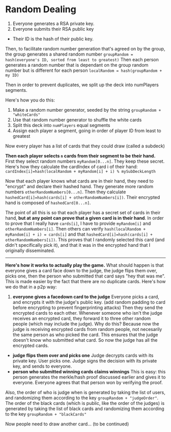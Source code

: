# Random Dealing
1. Everyone generates a RSA private key.
3. Everyone submits their RSA public key
* Their ID is the hash of their public key.

Then, to facilitate random number generation that's agreed on by the group, the group generates a shared random number
`groupRandom = hash(everyone's ID, sorted from least to greatest)`
Then each person generates a random number that is dependant on the group random number but is different for each person
`localRandom = hash(groupRandom + my ID)`


Then in order to prevent duplicates, we split up the deck into numPlayers segments.

Here's how you do this:

1. Make a random number generator, seeded by the string `groupRandom + "whiteCards"`
2. Use that random number generator to shuffle the white cards
3. Split this deck into `numPlayers` equal segments
4. Assign each player a segment, going in order of player ID from least to greatest

Now every player has a list of cards that they could draw (called a subdeck)

**Then each player selects `n` cards from their segment to be their hand.**
First they select random numbers `myRandom[0...n]`. They keep these secret.
Here's how they calculate the cardIndex of card i of their hand: `cardIndex[i]=hash(localRandom + myRandom[i] + i) % mySubDeckLength`

Now that each player knows what cards are in their hand, they need to "encrypt" and declare their hashed hand.
They generate more random numbers `otherRandomNumbers[0...n]`. Then they calculate `hashedCard[i]=hash(cards[i] + otherRandomNumbers[i])`. Their encrypted hand is composed of `hashedCard[0...n]`.


The point of all this is so that each player has a secret set of cards in their hand, **but at any point can prove that a given card is in their hand**.
In order to prove that I really have `cards[i]`, I have to provide `myRandom[i]` and `otherRandomNumbers[i]`. Then others can verify `hash(localRandom + myRandom[i] + i) = cards[i]` and that `hashedCard[i]=hash(cards[i] + otherRandomNumbers[i])`. This proves that I randomly selected this card (and didn't specifically pick it), and that it was in the encrypted hand that I originally disseminated. 



-----

**Here's how it works to actually play the game.** What should happen is that everyone gives a card face down to the judge, the judge flips them over, picks one, then the person who submitted that card says "hey that was me".
	This is made easier by the fact that there are no duplicate cards.
	Here's how we do that in a p2p way:

1. **everyone gives a facedown card to the judge**
		Everyone picks a card, and encrypts it with the judge's public key. (add random padding to card before encrypting to prevent fingerprinting attacks)
		Then they send the encrypted cards to each other. Whenever someone who isn't the judge receives an encrypted card, they forward it to three other random people (which may include the judge).
		Why do this? Because now the judge is receiving encrypted cards from random people, not necesarily the same person as who picked the card. This ensures that the judge doesn't know who submitted what card.
		So now the judge has all the encrypted cards.
* **judge flips them over and picks one**
		Judge decrypts cards with its private key. User picks one.
		Judge signs the decision with its private key, and sends to everyone.
* **person who submitted winning cards claims winnings**
		This is easy: this person generates the merkle/hash proof discussed earlier and gives it to everyone. 
		Everyone agrees that that person won by verifying the proof.




Also, the order of who is judge when is generated by taking the list of users, and randomizing them according to the key `groupRandom + "judgeOrder"`. 
The order of the black cards (which is public, like the order of the judges) is generated by taking the list of black cards and randomizing them according to the key `groupRandom + "blackCards"`




Now people need to draw another card... (to be continued)




